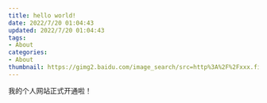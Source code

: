 ```yaml
---
title: hello world!
date: 2022/7/20 01:04:43
updated: 2022/7/20 01:04:43
tags:
- About
categories:
- About
thumbnail: https://gimg2.baidu.com/image_search/src=http%3A%2F%2Fxxx.fishc.com%2Fforum%2F201706%2F13%2F200636xg4x373b3outolwt.png&refer=http%3A%2F%2Fxxx.fishc.com&app=2002&size=f9999,10000&q=a80&n=0&g=0n&fmt=auto?sec=1660842160&t=1516f4848ceb7f9d3ee2b5199172d892
---
```


我的个人网站正式开通啦！
